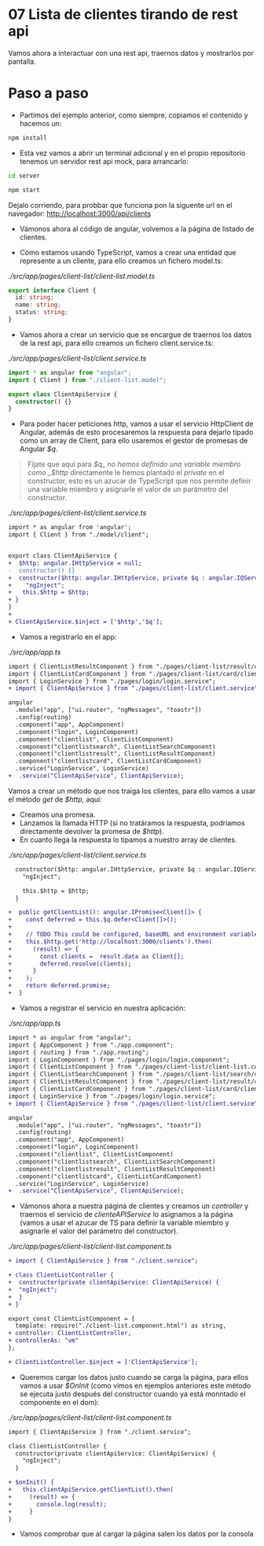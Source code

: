 # 07 Lista de clientes tirando de rest api

Vamos ahora a interactuar con una rest api, traernos datos y mostrarlos por pantalla.

# Paso a paso

- Partimos del ejemplo anterior, como siempre, copiamos el contenido y hacemos un:

```bash
npm install
```

- Esta vez vamos a abrir un terminal adicional y en el propio repositorio tenemos un servidor rest api mock, para arrancarlo:

```bash
cd server
```

```bash
npm start
```

Dejalo corriendo, para probbar que funciona pon la siguente url en el navegador: [http://localhost:3000/api/clients](http://localhost:3000/api/clients)

- Vámonos ahora al código de angular, volvemos a la página de listado de clientes.

- Cómo estamos usando TypeScript, vamos a crear una entidad que represente a un cliente, para ello creamos un fichero model.ts:

_./src/app/pages/client-list/client-list.model.ts_

```typescript
export interface Client {
  id: string;
  name: string;
  status: string;
}
```

- Vamos ahora a crear un servicio que se encargue de traernos los datos de la rest api, para ello creamos un fichero client.service.ts:

_./src/app/pages/client-list/client.service.ts_

```typescript
import * as angular from "angular";
import { Client } from "./client-list.model";

export class ClientApiService {
  constructor() {}
}
```

- Para poder hacer peticiones http, vamos a usar el servicio HttpClient de Angular, además de esto procesaremos la respuesta para dejarlo tipado como un array de Client, para ello usaremos el gestor de promesas de Angular _$q_.

> Fíjate que aquí para _$q_ no hemos definido una variable miembro como _$http_ directamente le hemos plantado el _private_ en el constructor, esto es un azucar de TypeScript que nos permite definir una variable miembro y asignarle el valor de un parámetro del constructor.

_./src/app/pages/client-list/client.service.ts_

```diff
import * as angular from 'angular';
import { Client } from "./model/client";


export class ClientApiService {
+  $http: angular.IHttpService = null;
-  constructor() {}
+  constructor($http: angular.IHttpService, private $q : angular.IQService) {
+    "ngInject";
+   this.$http = $http;
+ }
}
+
+ ClientApiService.$inject = ['$http','$q'];
```

- Vamos a registrarlo en el app:

_./src/app/app.ts_

```diff
import { ClientListResultComponent } from "./pages/client-list/result/client-list-result.component";
import { ClientListCardComponent } from "./pages/client-list/card/client-list-card.component";
import { LoginService } from "./pages/login/login.service";
+ import { ClientApiService } from "./pages/client-list/client.service";

angular
  .module("app", ["ui.router", "ngMessages", "toastr"])
  .config(routing)
  .component("app", AppComponent)
  .component("login", LoginComponent)
  .component("clientlist", ClientListComponent)
  .component("clientlistsearch", ClientListSearchComponent)
  .component("clientlistresult", ClientListResultComponent)
  .component("clientlistcard", ClientListCardComponent)
  .service("LoginService", LoginService)
+  .service("ClientApiService", ClientApiService);
```

Vamos a crear un método que nos traiga los clientes, para ello vamos a usar el método _get_ de _$http_, aquí:

- Creamos una promesa.
- Lanzamos la llamada HTTP (si no tratáramos la respuesta, podríamos directamente devolver la promesa de _$http_).
- En cuanto llega la respuesta lo tipamos a nuestro array de clientes.

_./src/app/pages/client-list/client.service.ts_

```diff
  constructor($http: angular.IHttpService, private $q : angular.IQService) {
    "ngInject";

    this.$http = $http;
  }

+  public getClientList(): angular.IPromise<Client[]> {
+    const deferred = this.$q.defer<Client[]>();
+
+    // TODO This could be configured, baseURL and environment variable in webpack
+    this.$http.get('http://localhost:3000/clients').then(
+      (result) => {
+        const clients =  result.data as Client[];
+        deferred.resolve(clients);
+      }
+    );
+    return deferred.promise;
+  }
```

- Vamos a registrar el servicio en nuestra aplicación:

_./src/app/app.ts_

```diff
import * as angular from "angular";
import { AppComponent } from "./app.component";
import { routing } from "./app.routing";
import { LoginComponent } from "./pages/login/login.component";
import { ClientListComponent } from "./pages/client-list/client-list.component";
import { ClientListSearchComponent } from "./pages/client-list/search/client-list-search.component";
import { ClientListResultComponent } from "./pages/client-list/result/client-list-result.component";
import { ClientListCardComponent } from "./pages/client-list/card/client-list-card.component";
import { LoginService } from "./pages/login/login.service";
+ import { ClientApiService } from "./pages/client-list/client.service";

angular
  .module("app", ["ui.router", "ngMessages", "toastr"])
  .config(routing)
  .component("app", AppComponent)
  .component("login", LoginComponent)
  .component("clientlist", ClientListComponent)
  .component("clientlistsearch", ClientListSearchComponent)
  .component("clientlistresult", ClientListResultComponent)
  .component("clientlistcard", ClientListCardComponent)
  .service("LoginService", LoginService)
+  .service("ClientApiService", ClientApiService);
```

- Vámonos ahora a nuestra página de clientes y creamos un _controller_ y traernos el servicio de _clienteAPIService_ lo asignamos a la página (vamos a usar el azucar de TS para definir la variable miembro y asignarle el valor del parámetro del constructor).

_./src/app/pages/client-list/client-list.component.ts_

```diff
+ import { ClientApiService } from "./client.service";

+ class ClientListController {
+  constructor(private clientApiService: ClientApiService) {
+  "ngInject";
+  }
+ }

export const ClientListComponent = {
  template: require("./client-list.component.html") as string,
+ controller: ClientListController,
+ controllerAs: "vm"
};

+ ClientListController.$inject = ['ClientApiService'];
```

- Queremos cargar los datos justo cuando se carga la página, para ellos vamos a usar _$OnInit_ (como vimos en ejemplos anteriores este método se ejecuta justo después del constructor cuando ya está monntado el componente en el dom):

_./src/app/pages/client-list/client-list.component.ts_

```diff
import { ClientApiService } from "./client.service";

class ClientListController {
  constructor(private clientApiService: ClientApiService) {
    "ngInject";
  }

+ $onInit() {
+   this.clientApiService.getClientList().then(
+     (result) => {
+       console.log(result);
+     }
}
```

- Vamos comprobar que al cargar la página salen los datos por la consola
